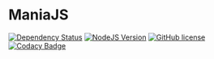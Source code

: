 # ManiaJS

[![Dependency Status](https://www.versioneye.com/user/projects/56ba4c972a29ed002d2af5af/badge.svg?style=flat)](https://www.versioneye.com/user/projects/56ba4c972a29ed002d2af5af)
[![NodeJS Version](https://img.shields.io/badge/NodeJS-5.0%2B-80bd01.svg)]()
[![GitHub license](https://img.shields.io/badge/license-GPLv3-blue.svg)](https://raw.githubusercontent.com/ControllerJS/Controller.JS/master/LICENSE)
[![Codacy Badge](https://api.codacy.com/project/badge/grade/895aead1328043e799ce0e82d3274948)](https://www.codacy.com/app/tomvalk/Mania-JS)
